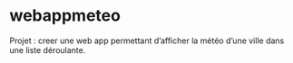 # webappmeteo
Projet : creer une web app permettant d’afficher la météo d’une ville dans une liste déroulante.

